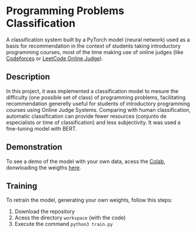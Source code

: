 # Programming Problems Classification

A classification system built by a PyTorch model (neural network) used as a basis for recommendation in the context of students taking introductory programming courses, most of the time making use of online judges (like [Codeforces](http://codeforces.com/) or [LeetCode Online Judge](http://leetcode.com/)).

## Description

In this project, it was implemented a classification model to mesure the difficulty (one possible set of class) of programming problems, facilitating recommendation generelly useful for students of introductory programming courses using Online Judge Systems. Comparing with human classification, automatic classification can provide fewer resources (conjunto de especialists or time of classification) and less subjectivity. It was used a fine-tuning model with BERT.

## Demonstration

To see a demo of the model with your own data, acess the [Colab](inferencia.ipynb), donwloading the weigths [here](https://drive.google.com/drive/folders/1OIBKc-g8RIjwpQFieasvxnSfstUvvMT_?usp=drive_link).

## Training

To retrain the model, generating your own weights, follow this steps:

1. Download the repository
2. Acess the directory `workspace` (with the code)
3. Execute the command `python3 train.py`
